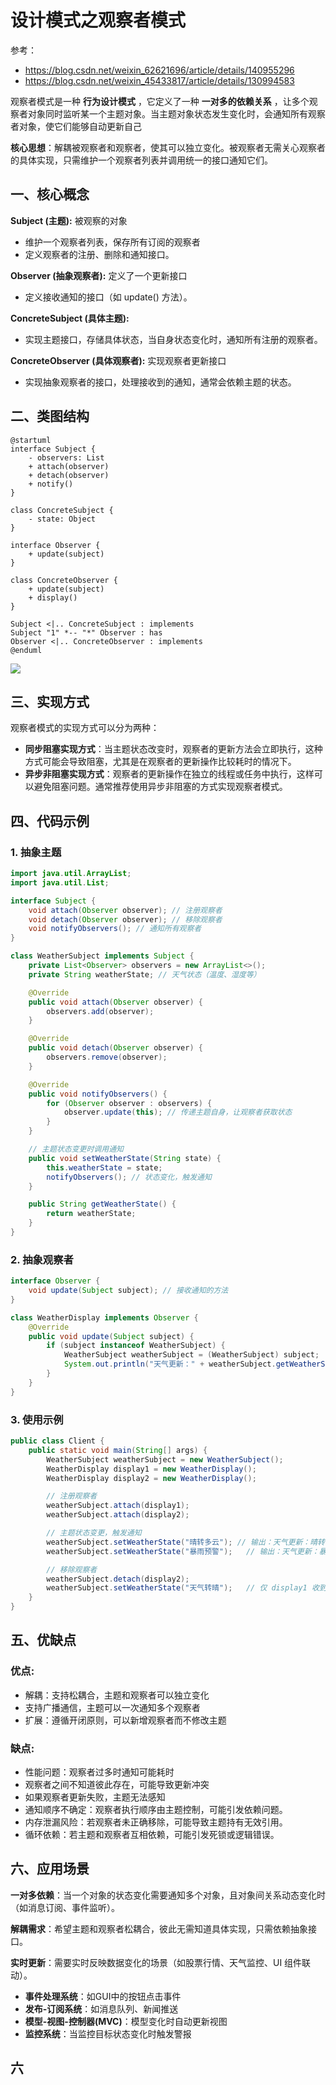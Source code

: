 # 设计模式之观察者模式

参考：

- https://blog.csdn.net/weixin_62621696/article/details/140955296
- https://blog.csdn.net/weixin_45433817/article/details/130994583


观察者模式是一种 **行为设计模式** ，它定义了一种 **一对多的依赖关系** ，让多个观察者对象同时监听某一个主题对象。当主题对象状态发生变化时，会通知所有观察者对象，使它们能够自动更新自己

**核心思想**：解耦被观察者和观察者，使其可以独立变化。被观察者无需关心观察者的具体实现，只需维护一个观察者列表并调用统一的接口通知它们。

## 一、核心概念

**Subject (主题):** 被观察的对象
- 维护一个观察者列表，保存所有订阅的观察者
- 定义观察者的注册、删除和通知接口。

**Observer (抽象观察者):** 定义了一个更新接口
- 定义接收通知的接口（如 update() 方法）。

**ConcreteSubject (具体主题):** 
- 实现主题接口，存储具体状态，当自身状态变化时，通知所有注册的观察者。

**ConcreteObserver (具体观察者):** 实现观察者更新接口
- 实现抽象观察者的接口，处理接收到的通知，通常会依赖主题的状态。

## 二、类图结构


```plantuml
@startuml
interface Subject {
    - observers: List
    + attach(observer)
    + detach(observer)
    + notify()
}

class ConcreteSubject {
    - state: Object
}

interface Observer {
    + update(subject)
}

class ConcreteObserver {
    + update(subject)
    + display()
}

Subject <|.. ConcreteSubject : implements
Subject "1" *-- "*" Observer : has
Observer <|.. ConcreteObserver : implements
@enduml
```

![](./images/image.png)

## 三、实现方式

观察者模式的实现方式可以分为两种：

- **同步阻塞实现方式**：当主题状态改变时，观察者的更新方法会立即执行，这种方式可能会导致阻塞，尤其是在观察者的更新操作比较耗时的情况下。
- **异步非阻塞实现方式**：观察者的更新操作在独立的线程或任务中执行，这样可以避免阻塞问题。通常推荐使用异步非阻塞的方式实现观察者模式。


## 四、代码示例

### 1. 抽象主题


```java
import java.util.ArrayList;
import java.util.List;

interface Subject {
    void attach(Observer observer); // 注册观察者
    void detach(Observer observer); // 移除观察者
    void notifyObservers(); // 通知所有观察者
}

class WeatherSubject implements Subject {
    private List<Observer> observers = new ArrayList<>();
    private String weatherState; // 天气状态（温度、湿度等）

    @Override
    public void attach(Observer observer) {
        observers.add(observer);
    }

    @Override
    public void detach(Observer observer) {
        observers.remove(observer);
    }

    @Override
    public void notifyObservers() {
        for (Observer observer : observers) {
            observer.update(this); // 传递主题自身，让观察者获取状态
        }
    }

    // 主题状态变更时调用通知
    public void setWeatherState(String state) {
        this.weatherState = state;
        notifyObservers(); // 状态变化，触发通知
    }

    public String getWeatherState() {
        return weatherState;
    }
}

```

### 2. 抽象观察者


```java
interface Observer {
    void update(Subject subject); // 接收通知的方法
}

class WeatherDisplay implements Observer {
    @Override
    public void update(Subject subject) {
        if (subject instanceof WeatherSubject) {
            WeatherSubject weatherSubject = (WeatherSubject) subject;
            System.out.println("天气更新：" + weatherSubject.getWeatherState());
        }
    }
}

```

### 3. 使用示例


```java
public class Client {
    public static void main(String[] args) {
        WeatherSubject weatherSubject = new WeatherSubject();
        WeatherDisplay display1 = new WeatherDisplay();
        WeatherDisplay display2 = new WeatherDisplay();

        // 注册观察者
        weatherSubject.attach(display1);
        weatherSubject.attach(display2);

        // 主题状态变更，触发通知
        weatherSubject.setWeatherState("晴转多云"); // 输出：天气更新：晴转多云
        weatherSubject.setWeatherState("暴雨预警");   // 输出：天气更新：暴雨预警

        // 移除观察者
        weatherSubject.detach(display2);
        weatherSubject.setWeatherState("天气转晴");   // 仅 display1 收到通知
    }
}

```

## 五、优缺点

### 优点:

- 解耦：支持松耦合，主题和观察者可以独立变化
- 支持广播通信，主题可以一次通知多个观察者
- 扩展：遵循开闭原则，可以新增观察者而不修改主题

### 缺点:

- 性能问题：观察者过多时通知可能耗时
- 观察者之间不知道彼此存在，可能导致更新冲突
- 如果观察者更新失败，主题无法感知
- 通知顺序不确定：观察者执行顺序由主题控制，可能引发依赖问题。
- 内存泄漏风险：若观察者未正确移除，可能导致主题持有无效引用。
- 循环依赖：若主题和观察者互相依赖，可能引发死锁或逻辑错误。

## 六、应用场景

**一对多依赖**：当一个对象的状态变化需要通知多个对象，且对象间关系动态变化时（如消息订阅、事件监听）。

**解耦需求**：希望主题和观察者松耦合，彼此无需知道具体实现，只需依赖抽象接口。

**实时更新**：需要实时反映数据变化的场景（如股票行情、天气监控、UI 组件联动）。

- **事件处理系统**：如GUI中的按钮点击事件
- **发布-订阅系统**：如消息队列、新闻推送
- **模型-视图-控制器(MVC)**：模型变化时自动更新视图
- **监控系统**：当监控目标状态变化时触发警报

## 六